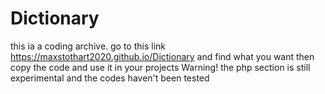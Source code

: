 # Dictionary
this ia a coding archive.
go to this link https://maxstothart2020.github.io/Dictionary
and find what you want then copy the code and use it in your projects
Warning! the php section is still experimental and the codes haven't been tested
